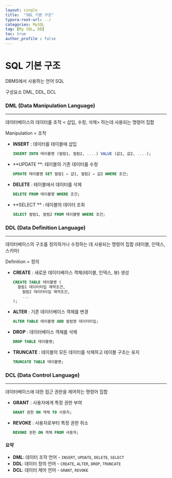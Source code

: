 ```yaml
---
layout: single
title:  "SQL 기본 구조"
typora-root-url: ../
categories: MySQL
tag: [My SQL, DB]
toc: true
author_profile : false
---
```


# SQL 기본 구조

DBMS에서 사용하는 언어 SQL

구성요소 DML, DDL, DCL



### DML (Data Manipulation Language)

------

데이터베이스의 데이터를 조작 < 삽입, 수정, 삭제> 하는데  사용되는 명령어 집합 

Manipulation = 조작

- **INSERT** : 데이터를 테이블에 삽입

  ```sql
  INSERT INTO 테이블명 (컬럼1, 컬럼2, ....) VALUE (값1, 값2, ....);
  ```

- **UPDATE **: 테이블의 기존 데이터를 수정

  ```sql
  UPDATE 테이블명 SET 컬럼1 = 값1, 컬럼2 = 값2 WHERE 조건;
  ```

- **DELETE** : 테이블에서 데이터를 삭제

  ```sql
  DELETE FROM 테이블명 WHERE 조건;
  ```

- **SELECT ** : 테이블의 데이터 조회

  ```sql
  SELECT 컬럼1, 컬럼2 FROM 테이블명 WHERE 조건;
  ```

  



### DDL (Data Definition Language)

------

데이터베이스의 구조를 정의하거나 수정하는 데 사용되는 명령어 집합 (테이블, 인덱스, 스키마)

Definition = 정의

- **CREATE** : 새로운 데이터베이스 객체(테이블, 인덱스, 뷰) 생성

  ```sql
  CREATE TABLE 테이블명 (
  	컬럼1 데이터타입 제약조건,
      컬럼2 데이터타입 제약조건,
      ...
  );
  ```

- **ALTER** : 기존 데이터베이스 객체를 변경

  ```sql
  ALTER TABLE 테이블명 ADD 컬럼명 데이터타입;
  ```

- **DROP** : 데이터베이스 객체를 삭제

  ```sql
  DROP TABLE 테이블명;
  ```

- **TRUNCATE** : 테이블의 모든 데이터를 삭제하고  테이블 구조는 유지

  ```sql
  TRUNCATE TABLE 테이블명;
  ```

  

### DCL (Data Control Language)

------

데이터베이스에 대한 접근 권한을 제어하는 명령어 집합

- **GRANT** : 사용자에게 특정 권한 부여

  ```sql
  GRANT 권한 ON 객체 TO 사용자;
  ```

- **REVOKE** : 사용자로부터 특정 권한 취소

  ```sql
  REVOKE 권한 ON 객체 FROM 사용자;
  ```





#### **요약**

- **DML**: 데이터 조작 언어 - `INSERT`, `UPDATE`, `DELETE`, `SELECT`
- **DDL**: 데이터 정의 언어 - `CREATE`, `ALTER`, `DROP`, `TRUNCATE`
- **DCL**: 데이터 제어 언어 - `GRANT`, `REVOKE`